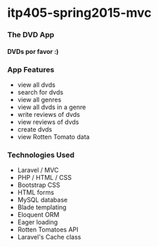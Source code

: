 # itp405-spring2015-mvc

### The DVD App
#### DVDs por favor :)

### App Features
+ view all dvds
+ search for dvds
+ view all genres
+ view all dvds in a genre
+ write reviews of dvds
+ view reviews of dvds
+ create dvds
+ view Rotten Tomato data

### Technologies Used
+ Laravel / MVC
+ PHP / HTML / CSS
+ Bootstrap CSS
+ HTML forms
+ MySQL database
+ Blade templating
+ Eloquent ORM
+ Eager loading
+ Rotten Tomatoes API
+ Laravel's Cache class
